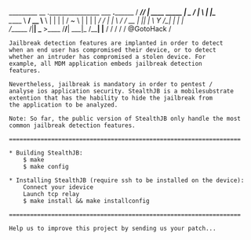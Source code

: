   _________ __                .________________ ___      ____.__________ 
 /   _____//  |_  ____ _____  |  \__    ___/   |   \    |    |\______   \
 \_____  \\   __\/ __ \\__  \ |  | |    | /    ~    \   |    | |    |  _/
 /        \|  | \  ___/ / __ \|  |_|    | \    Y    /\__|    | |    |   \
/_______  /|__|  \___  >____  /____/____|  \___|_  /\________| |______  /
        \/           \/     \/                   \/        @GotoHack  \/ 

    Jailbreak detection features are implanted in order to detect
    when an end user has compromised their device, or to detect
    whether an intruder has compromised a stolen device. For
    example, all MDM application embeds jailbreak detection
    features.

    Nevertheless, jailbreak is mandatory in order to pentest / 
    analyse ios application security. StealthJB is a mobilesubstrate 
    extention that has the hability to hide the jailbreak from
    the application to be analyzed.

    Note: So far, the public version of StealthJB only handle the most
    common jailbreak detection features.

    ==================================================================

    * Building StealthJB:
        $ make
        $ make config

    * Installing StealthJB (require ssh to be installed on the device):
        Connect your idevice
        Launch tcp relay
        $ make install && make installconfig

    ==================================================================

    Help us to improve this project by sending us your patch...





